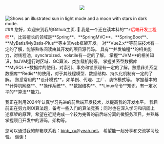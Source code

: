 <h1 align="center"> <a href="https://sunguoqi.com/"> <img src="https://readme-typing-svg.herokuapp.com/?lines=给时光以生命，给岁月以文明!&center=true&size=27"> </a> </h1>
<picture>
  <source media="(prefers-color-scheme: dark)" srcset="https://user-images.githubusercontent.com/25423296/163456776-7f95b81a-f1ed-45f7-b7ab-8fa810d529fa.png">
  <source media="(prefers-color-scheme: light)" srcset="https://user-images.githubusercontent.com/25423296/163456779-a8556205-d0a5-45e2-ac17-42d089e3c3f8.png">
  <img alt="Shows an illustrated sun in light mode and a moon with stars in dark mode." src="https://user-images.githubusercontent.com/25423296/163456779-a8556205-d0a5-45e2-ac17-42d089e3c3f8.png">
</picture>
### 您好，欢迎来到我的Github主页. 👋
我是一个还在读本科的**⚡<span style="color:red">后端开发工程师</span>**，比较擅长的领域是**Spring**、**SpringMVC**、**SpringBoot**、**MyBatis/MyBatis-Plus**等主流web框架开发。
对**Vue2.x**等前端技术有一定的了解，能够熟练阅读由其开发的项目源代码。
具有**并发编程**的相关能力，对线程池，synchroized、volatile有一定的了解。
掌握**JVM**的相关知识，如JVM运行时区域、GC算法、类加载机制等。
掌握关系型数据库**MySQL**数据库的使用，对索引、事务和锁原理有一定的了解。熟悉非关系型数据库**Redis**的使用，对于其线程模型、数据结构、持久化机制有一定的了解。
熟悉常用的**设计模式**，如单例、代理、工厂、装饰模式等。
掌握基本的**计算机网络**、**操作系统**、**数据结构**、**Linux命令**知识，有一定水平的**算法**能力。

我正在利用2024年认真学习先进的前后端开发技术，以提高我的开发水平。
我目前正在努力刷OI算法题，备考一些入门的算法竞赛；同时也在深入学习和巩固上述框架的原理，希望在近期完成一个较为完善的前后端分离的微服务项目，并熟练掌握项目开发中的源码，架构等。

您可以通过我的邮箱联系我：<a href="mailto:binb_xu@yeah.net">binb_xu@yeah.net</a>。
希望能一起分享和交流学习经验。
谢谢！
<!-- ![Dusai's GitHub stats](https://github-readme-stats.vercel.app/api?username=XbvEctor10) -->

<!--
**XbvEctor10/XbvEctor10** is a ✨ _special_ ✨ repository because its `README.md` (this file) appears on your GitHub profile.

Here are some ideas to get you started:

- 🔭 I’m currently working on ...
- 🌱 I’m currently learning ...
- 👯 I’m looking to collaborate on ...
- 🤔 I’m looking for help with ...
- 💬 Ask me about ...
- 📫 How to reach me: ...
- 😄 Pronouns: ...
- ⚡ Fun fact: ...
-->
